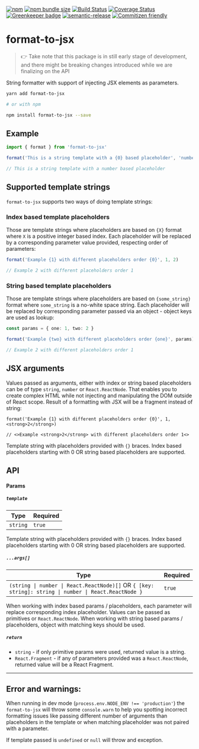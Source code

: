 [![npm](https://img.shields.io/npm/v/format-to-jsx.svg)](https://www.npmjs.com/package/format-to-jsx)
[![npm bundle size](https://img.shields.io/bundlephobia/minzip/format-to-jsx.svg)](https://bundlephobia.com/result?p=format-to-jsx)
[![Build Status](https://travis-ci.org/matmalkowski/react-handyman.svg?branch=master)](https://travis-ci.org/matmalkowski/react-handyman)
[![Coverage Status](https://coveralls.io/repos/github/matmalkowski/react-handyman/badge.svg?branch=master&service=github)](https://coveralls.io/github/matmalkowski/react-handyman?branch=master)
[![Greenkeeper badge](https://badges.greenkeeper.io/matmalkowski/react-handyman.svg)](https://greenkeeper.io/)
[![semantic-release](https://img.shields.io/badge/%20%20%F0%9F%93%A6%F0%9F%9A%80-semantic--release-e10079.svg)](https://github.com/semantic-release/semantic-release)
[![Commitizen friendly](https://img.shields.io/badge/commitizen-friendly-brightgreen.svg)](http://commitizen.github.io/cz-cli/)

# format-to-jsx

> 👉 Take note that this package is in still early stage of development, and there might be breaking changes introduced while we are finalizing on the API

String formatter with support of injecting JSX elements as parameters.

```bash
yarn add format-to-jsx

# or with npm

npm install format-to-jsx --save
```

## Example

```ts
import { format } from 'format-to-jsx'

format('This is a string template with a {0} based placeholder', 'number')

// This is a string template with a number based placeholder
```

## Supported template strings

`format-to-jsx` supports two ways of doing template strings:

### Index based template placeholders

Those are template strings where placeholders are based on `{X}` format where `X` is a positive integer based index. Each placeholder will be replaced by a corresponding parameter value provided, respecting order of parameters:

```ts
format('Example {1} with different placeholders order {0}', 1, 2)

// Example 2 with different placeholders order 1
```

### String based template placeholders

Those are template strings where placeholders are based on `{some_string}` format where `some_string` is a no-white space string. Each placeholder will be replaced by corresponding parameter passed via an object - object keys are used as lookup:

```ts
const params = { one: 1, two: 2 }

format('Example {two} with different placeholders order {one}', params)

// Example 2 with different placeholders order 1
```

## JSX arguments

Values passed as arguments, either with index or string based placeholders can be of type `string`, `number` or `React.ReactNode`. That enables you to create complex HTML while not injecting and manipulating the DOM outside of React scope. Result of a formatting with JSX will be a fragment instead of string:

```tsx
format('Example {1} with different placeholders order {0}', 1, <strong>2</strong>)

// <>Example <strong>2</strong> with different placeholders order 1<>
```

Template string with placeholders provided with `{}` braces. Index based placeholders starting with 0 OR string based placeholders are supported.

## API

#### Params

##### `template`

| Type     | Required |
| -------- | -------- |
| `string` | `true`   |

Template string with placeholders provided with `{}` braces. Index based placeholders starting with 0 OR string based placeholders are supported.

##### `...args[]`

| Type                                                                                                  | Required |
| ----------------------------------------------------------------------------------------------------- | -------- |
| `(string \| number \| React.ReactNode)[]` OR `{ [key: string]: string \| number \| React.ReactNode }` | `true`   |

When working with index based params / placeholders, each parameter will replace corresponding index placeholder. Values can be passed as primitives or `React.ReactNode`.
When working with string based params / placeholders, object with matching keys should be used.

##### `return`

- `string` - if only primitive params were used, returned value is a string.
- `React.Fragment` - if any of parameters provided was a `React.ReactNode`, returned value will be a React Fragment.

---

## Error and warnings:

When running in dev mode (`process.env.NODE_ENV !== 'production'`) the `format-to-jsx` will throw some `console.warn` to help you spotting incorrect formatting issues like passing different number of arguments than placeholders in the template or when matching placeholder was not paired with a parameter.

If template passed is `undefined` or `null` will throw and exception.

